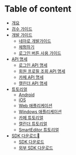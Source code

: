 # Table of content

* [개요](overview/overview.md)
* [검수 가이드](verify/verify.md)
* [개발 가이드](devguide/devguide.md)
    * [네아로 개발가이드](devguide/devguide.md)
    * [체험하기](https://static.nid.naver.com/oauth/naverOAuthExp.nhn)
    * [로그인 버튼 사용 가이드](bi/bi.md)
* [API 명세](api/api.md)
    * [로그인 API 명세](api/api.md)
    * [회원 프로필 조회 API 명세](profile/profile.md)
    * [카페 API 명세]()
    * [캘린더 API 명세]()
* [튜토리얼](android/android.md)
    * [Android](android/android.md)
    * [iOS](ios/ios.md)
    * [Web 애플리케이션](web/web.md)
    * [Windows 애플리케이션](windows/windows.md)
    * [카페 튜토리얼]()
    * [캘린더 튜토리얼]()
    * [SmartEditor 튜토리얼]()
* [SDK 다운로드](sdks/sdks.md)
    * [SDK 다운로드](sdks/sdks.md)
    * [외부 SDK 다운로드](sdks_external/sdks_external.md)
